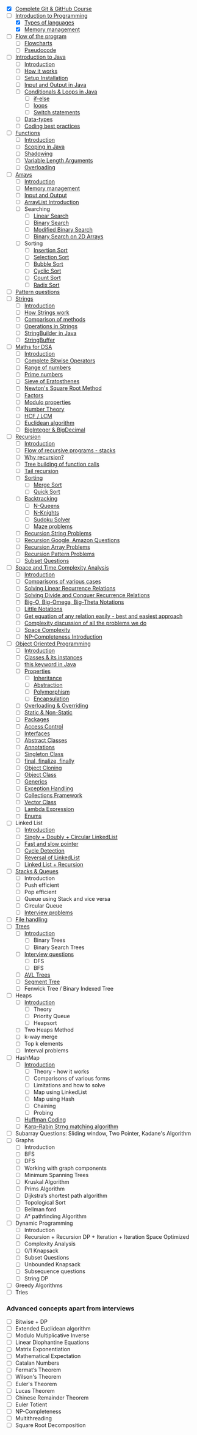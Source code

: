 - [x] [Complete Git & GitHub Course](https://youtu.be/apGV9Kg7ics)
- [ ] [Introduction to Programming](https://youtu.be/wn49bJOYAZM)
    - [x] [Types of languages](https://youtu.be/wn49bJOYAZM?t=171)
    - [x] [Memory management](https://youtu.be/wn49bJOYAZM?t=1488)
- [ ] [Flow of the program](https://youtu.be/lhELGQAV4gg)
    - [ ] [Flowcharts](https://youtu.be/lhELGQAV4gg)
    - [ ] [Pseudocode](https://youtu.be/lhELGQAV4gg?t=715)
- [ ] [Introduction to Java](https://youtu.be/4EP8YzcN0hQ)
    - [ ] [Introduction](https://youtu.be/4EP8YzcN0hQ)
    - [ ] [How it works](https://youtu.be/4EP8YzcN0hQ?t=93)
    - [ ] [Setup Installation](https://youtu.be/4EP8YzcN0hQ?t=1486)
    - [ ] [Input and Output in Java](https://youtu.be/TAtrPoaJ7gc)
    - [ ] [Conditionals & Loops in Java](https://youtu.be/ldYLYRNaucM?t=88)
        - [ ] [if-else](https://youtu.be/ldYLYRNaucM?t=88)
        - [ ] [loops](https://youtu.be/ldYLYRNaucM?t=440)
        - [ ] [Switch statements](https://youtu.be/mA23x39DjbI)
    - [ ] [Data-types](https://youtu.be/TAtrPoaJ7gc?t=2800)
    - [ ] [Coding best practices](https://youtu.be/waGfV-IoOt8)
- [ ] [Functions](https://youtu.be/vvanI8NRlSI)
    - [ ] [Introduction](https://youtu.be/vvanI8NRlSI)
    - [ ] [Scoping in Java](https://youtu.be/vvanI8NRlSI?t=2801)
    - [ ] [Shadowing](https://youtu.be/vvanI8NRlSI?t=3584)
    - [ ] [Variable Length Arguments](https://youtu.be/vvanI8NRlSI?t=4013)
    - [ ] [Overloading](https://youtu.be/vvanI8NRlSI?t=4327)
- [ ] [Arrays](https://youtu.be/n60Dn0UsbEk)
    - [ ] [Introduction](https://youtu.be/n60Dn0UsbEk)
    - [ ] [Memory management](https://youtu.be/n60Dn0UsbEk?t=632)
    - [ ] [Input and Output](https://youtu.be/n60Dn0UsbEk?t=1675)
    - [ ] [ArrayList Introduction](https://youtu.be/n60Dn0UsbEk?t=4868)
    - [ ] Searching
        - [ ] [Linear Search](https://youtu.be/_HRA37X8N_Q)
        - [ ] [Binary Search](https://youtu.be/f6UU7V3szVw)
        - [ ] [Modified Binary Search](https://youtu.be/f6UU7V3szVw?t=2508)
        - [ ] [Binary Search on 2D Arrays](https://www.youtube.com/watch?v=enI_KyGLYPo)
    - [ ] Sorting
        - [ ] [Insertion Sort](https://youtu.be/By_5-RRqVeE)
        - [ ] [Selection Sort](https://youtu.be/Nd4SCCIHFWk)
        - [ ] [Bubble Sort](https://youtu.be/F5MZyqRp_IM)
        - [ ] [Cyclic Sort](https://youtu.be/JfinxytTYFQ)
        - [ ] [Count Sort](https://youtu.be/FOo820lJV1Y)
        - [ ] [Radix Sort](https://youtu.be/mLi6VQDqAOs)
- [ ] [Pattern questions](https://youtu.be/lsOOs5J8ycw)
- [ ] [Strings](https://www.youtube.com/watch?v=zL1DPZ0Ovlo)
    - [ ] [Introduction](https://www.youtube.com/watch?v=zL1DPZ0Ovlo)
    - [ ] [How Strings work](https://youtu.be/zL1DPZ0Ovlo?t=216)
    - [ ] [Comparison of methods](https://youtu.be/zL1DPZ0Ovlo?t=977)
    - [ ] [Operations in Strings](https://youtu.be/zL1DPZ0Ovlo?t=1681)
    - [ ] [StringBuilder in Java](https://youtu.be/zL1DPZ0Ovlo?t=4199)
    - [ ] [StringBuffer](https://www.youtube.com/watch?v=YFZai3fPUQI)
- [ ] [Maths for DSA](https://youtu.be/fzip9Aml6og)
    - [ ] [Introduction](https://youtu.be/fzip9Aml6og?t=20)
    - [ ] [Complete Bitwise Operators](https://youtu.be/fzip9Aml6og?t=95)
    - [ ] [Range of numbers](https://youtu.be/fzip9Aml6og?t=4169)
    - [ ] [Prime numbers](https://youtu.be/lmSpZ0bjCyQ?t=57)
    - [ ] [Sieve of Eratosthenes](https://youtu.be/lmSpZ0bjCyQ?t=850)
    - [ ] [Newton's Square Root Method](https://youtu.be/lmSpZ0bjCyQ?t=1989)
    - [ ] [Factors](https://youtu.be/lmSpZ0bjCyQ?t=3004)
    - [ ] [Modulo properties](https://youtu.be/lmSpZ0bjCyQ?t=3980)
    - [ ] [Number Theory](https://youtu.be/lmSpZ0bjCyQ?t=4405)
    - [ ] [HCF / LCM](https://youtu.be/lmSpZ0bjCyQ?t=5110)
    - [ ] [Euclidean algorithm](https://youtu.be/lmSpZ0bjCyQ?t=5520)
    - [ ] [BigInteger & BigDecimal](https://www.youtube.com/watch?v=lHtoypC-4Ps)
- [ ] [Recursion](https://www.youtube.com/playlist?list=PL9gnSGHSqcnp39cTyB1dTZ2pJ04Xmdrod)
    - [ ] [Introduction](https://youtu.be/M2uO2nMT0Bk)
    - [ ] [Flow of recursive programs - stacks](https://youtu.be/M2uO2nMT0Bk?t=2124)
    - [ ] [Why recursion?](https://youtu.be/M2uO2nMT0Bk?t=2708)
    - [ ] [Tree building of function calls](https://youtu.be/M2uO2nMT0Bk?t=3033)
    - [ ] [Tail recursion](https://youtu.be/M2uO2nMT0Bk?t=4308)
    - [ ] [Sorting](https://www.youtube.com/playlist?list=PL9gnSGHSqcnq-9CXLt9DsInytRMLoyZQ_)
        - [ ] [Merge Sort](https://youtu.be/iKGAgWdgoRk)
        - [ ] [Quick Sort](https://www.youtube.com/watch?v=Z8svOqamag8&list=PL9gnSGHSqcnr_DxHsP7AW9ftq0AtAyYqJ&index=27)
    - [ ] [Backtracking](https://youtu.be/zg5v2rlV1tM)
        - [ ] [N-Queens](https://youtu.be/nC1rbW2YSz0)
        - [ ] [N-Knights](https://youtu.be/nC1rbW2YSz0?t=2342)
        - [ ] [Sudoku Solver](https://youtu.be/nC1rbW2YSz0?t=3190)
        - [ ] [Maze problems](https://www.youtube.com/watch?v=zg5v2rlV1tM)
    - [ ] [Recursion String Problems](https://youtu.be/gdifkIwCJyg)
    - [ ] [Recursion Google, Amazon Questions](https://youtu.be/9ByWqPzfXDU)
    - [ ] [Recursion Array Problems](https://youtu.be/sTdiMLom00U)
    - [ ] [Recursion Pattern Problems](https://youtu.be/ymgnIIclCF0)
    - [ ] [Subset Questions](https://youtu.be/9ByWqPzfXDU)
- [ ] [Space and Time Complexity Analysis](https://youtu.be/mV3wrLBbuuE)
    - [ ] [Introduction](https://youtu.be/mV3wrLBbuuE)
    - [ ] [Comparisons of various cases](https://youtu.be/mV3wrLBbuuE?t=1039)
    - [ ] [Solving Linear Recurrence Relations](https://youtu.be/mV3wrLBbuuE?t=6252)
    - [ ] [Solving Divide and Conquer Recurrence Relations](https://youtu.be/mV3wrLBbuuE?t=4609)
    - [ ] [Big-O, Big-Omega, Big-Theta Notations](https://youtu.be/mV3wrLBbuuE?t=2271)
    - [ ] [Little Notations](https://youtu.be/mV3wrLBbuuE?t=2960)
    - [ ] [Get equation of any relation easily - best and easiest approach](https://youtu.be/mV3wrLBbuuE?t=8189)
    - [ ] [Complexity discussion of all the problems we do](https://youtu.be/mV3wrLBbuuE?t=3866)
    - [ ] [Space Complexity](https://youtu.be/mV3wrLBbuuE?t=3330)
    - [ ] [NP-Completeness Introduction](https://youtu.be/mV3wrLBbuuE?t=8695)
- [ ] [Object Oriented Programming](https://www.youtube.com/playlist?list=PL9gnSGHSqcno1G3XjUbwzXHL8_EttOuKk)
    - [ ] [Introduction](https://www.youtube.com/watch?v=BSVKUk58K6U)
    - [ ] [Classes & its instances](https://youtu.be/BSVKUk58K6U?t=467)
    - [ ] [this keyword in Java](https://youtu.be/BSVKUk58K6U?t=3380)
    - [ ] [Properties](https://www.youtube.com/watch?v=46T2wD3IuhM)
        - [ ] [Inheritance](https://youtu.be/46T2wD3IuhM?t=146)
        - [ ] [Abstraction](https://youtu.be/46T2wD3IuhM?t=7102)
        - [ ] [Polymorphism](https://youtu.be/46T2wD3IuhM?t=4226)
        - [ ] [Encapsulation](https://youtu.be/46T2wD3IuhM?t=7022)
    - [ ] [Overloading & Overriding](https://youtu.be/46T2wD3IuhM?t=4834)
    - [ ] [Static & Non-Static](https://youtu.be/_Ya6CN13t8k?t=1137)
    - [ ] [Packages](https://youtu.be/_Ya6CN13t8k?t=182)
    - [ ] [Access Control](https://youtu.be/W145DXs8fFg)
    - [ ] [Interfaces](https://youtu.be/rgHZa7-Dibg?t=1510)
    - [ ] [Abstract Classes](https://youtu.be/rgHZa7-Dibg?t=68)
    - [ ] [Annotations](https://youtu.be/rgHZa7-Dibg?t=3438)
    - [ ] [Singleton Class](https://youtu.be/_Ya6CN13t8k?t=4240) 
    - [ ] [final, finalize, finally](https://youtu.be/46T2wD3IuhM?t=6317)
    - [ ] [Object Cloning](https://youtu.be/OY2lPr8h93U?t=4352)
    - [ ] [Object Class](https://youtu.be/W145DXs8fFg?t=1943)
    - [ ] [Generics](https://www.youtube.com/watch?v=OY2lPr8h93U)
    - [ ] [Exception Handling](https://youtu.be/OY2lPr8h93U?t=3405)
    - [ ] [Collections Framework](https://youtu.be/9ogGan-R1pc?t=49)
    - [ ] [Vector Class](https://youtu.be/9ogGan-R1pc?t=668)
    - [ ] [Lambda Expression](https://youtu.be/OY2lPr8h93U?t=2894) 
    - [ ] [Enums](https://youtu.be/9ogGan-R1pc?t=909)
- [ ] Linked List
    - [ ] [Introduction](https://youtu.be/58YbpRDc4yw)
    - [ ] [Singly + Doubly + Circular LinkedList](https://youtu.be/58YbpRDc4yw)
    - [ ] [Fast and slow pointer](https://youtu.be/70tx7KcMROc)
    - [ ] [Cycle Detection](https://youtu.be/70tx7KcMROc)
    - [ ] [Reversal of LinkedList](https://youtu.be/70tx7KcMROc)
    - [ ] [Linked List + Recursion](https://youtu.be/70tx7KcMROc)
- [ ] [Stacks & Queues](https://www.youtube.com/watch?v=rHQI4mrJ3cg)
    - [ ] Introduction
    - [ ] Push efficient
    - [ ] Pop efficient
    - [ ] Queue using Stack and vice versa
    - [ ] Circular Queue
    - [ ] [Interview problems](https://www.youtube.com/watch?v=S9LUYztYLu4)
- [ ] [File handling](https://www.youtube.com/watch?v=b35mlSPOlJg)
- [ ] [Trees](https://www.youtube.com/playlist?list=PL9gnSGHSqcnqfctdbCQKaw5oZ9Up2cmsq)
    - [ ] [Introduction](https://www.youtube.com/watch?v=4s1Tcvm00pA)
      - [ ] Binary Trees
      - [ ] Binary Search Trees
    - [ ] [Interview questions](https://www.youtube.com/watch?v=9D-vP-jcc-Y)
      - [ ] DFS
      - [ ] BFS
    - [ ] [AVL Trees](https://www.youtube.com/watch?v=CVA85JuJEn0)
    - [ ] [Segment Tree](https://www.youtube.com/watch?v=ciHThtTVNto)
    - [ ] Fenwick Tree / Binary Indexed Tree
- [ ] Heaps
    - [ ] [Introduction](https://youtu.be/Qf-TDPr0nYw)
        - [ ] Theory
        - [ ] Priority Queue
        - [ ] Heapsort
    - [ ] Two Heaps Method
    - [ ] k-way merge
    - [ ] Top k elements
    - [ ] Interval problems
- [ ] HashMap
    - [ ] [Introduction](https://youtu.be/XLbvmMz8Fr8)
        - [ ] Theory - how it works
        - [ ] Comparisons of various forms
        - [ ] Limitations and how to solve
        - [ ] Map using LinkedList
        - [ ] Map using Hash
        - [ ] Chaining
        - [ ] Probing
    - [ ] [Huffman Coding](https://youtu.be/XLfgeaYHinM)
    - [ ] [Karp-Rabin Strng matching algorithm](https://youtu.be/swciWFPq3NE)
- [ ] Subarray Questions: Sliding window, Two Pointer, Kadane's Algorithm
- [ ] Graphs
    - [ ] Introduction
    - [ ] BFS
    - [ ] DFS
    - [ ] Working with graph components
    - [ ] Minimum Spanning Trees
    - [ ] Kruskal Algorithm
    - [ ] Prims Algorithm
    - [ ] Dijkstra’s shortest path algorithm
    - [ ] Topological Sort
    - [ ] Bellman ford
    - [ ] A* pathfinding Algorithm
- [ ] Dynamic Programming
    - [ ] Introduction
    - [ ] Recursion + Recursion DP + Iteration + Iteration Space Optimized
    - [ ] Complexity Analysis
    - [ ] 0/1 Knapsack
    - [ ] Subset Questions
    - [ ] Unbounded Knapsack
    - [ ] Subsequence questions
    - [ ] String DP
- [ ] Greedy Algorithms
- [ ] Tries

### Advanced concepts apart from interviews 
- [ ] Bitwise + DP
- [ ] Extended Euclidean algorithm
- [ ] Modulo Multiplicative Inverse
- [ ] Linear Diophantine Equations
- [ ] Matrix Exponentiation
- [ ] Mathematical Expectation
- [ ] Catalan Numbers
- [ ] Fermat’s Theorem
- [ ] Wilson's Theorem
- [ ] Euler's Theorem
- [ ] Lucas Theorem
- [ ] Chinese Remainder Theorem
- [ ] Euler Totient
- [ ] NP-Completeness
- [ ] Multithreading
- [ ] Square Root Decomposition
